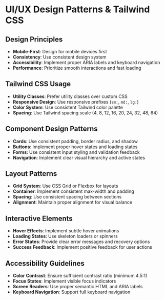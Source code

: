 # UI/UX Design Patterns & Tailwind CSS

## Design Principles
- **Mobile-First**: Design for mobile devices first
- **Consistency**: Use consistent design system
- **Accessibility**: Implement proper ARIA labels and keyboard navigation
- **Performance**: Prioritize smooth interactions and fast loading

## Tailwind CSS Usage
- **Utility Classes**: Prefer utility classes over custom CSS
- **Responsive Design**: Use responsive prefixes (`sm:`, `md:`, `lg:`)
- **Color System**: Use consistent Tailwind color palette
- **Spacing**: Use Tailwind spacing scale (4, 8, 12, 16, 20, 24, 32, 48, 64)

## Component Design Patterns
- **Cards**: Use consistent padding, border radius, and shadow
- **Buttons**: Implement proper hover states and loading states
- **Forms**: Use consistent input styling and validation feedback
- **Navigation**: Implement clear visual hierarchy and active states

## Layout Patterns
- **Grid System**: Use CSS Grid or Flexbox for layouts
- **Container**: Implement consistent max-width and padding
- **Spacing**: Use consistent spacing between sections
- **Alignment**: Maintain proper alignment for visual balance

## Interactive Elements
- **Hover Effects**: Implement subtle hover animations
- **Loading States**: Use skeleton loaders or spinners
- **Error States**: Provide clear error messages and recovery options
- **Success Feedback**: Implement positive feedback for user actions

## Accessibility Guidelines
- **Color Contrast**: Ensure sufficient contrast ratio (minimum 4.5:1)
- **Focus States**: Implement visible focus indicators
- **Screen Readers**: Use proper semantic HTML and ARIA labels
- **Keyboard Navigation**: Support full keyboard navigation

